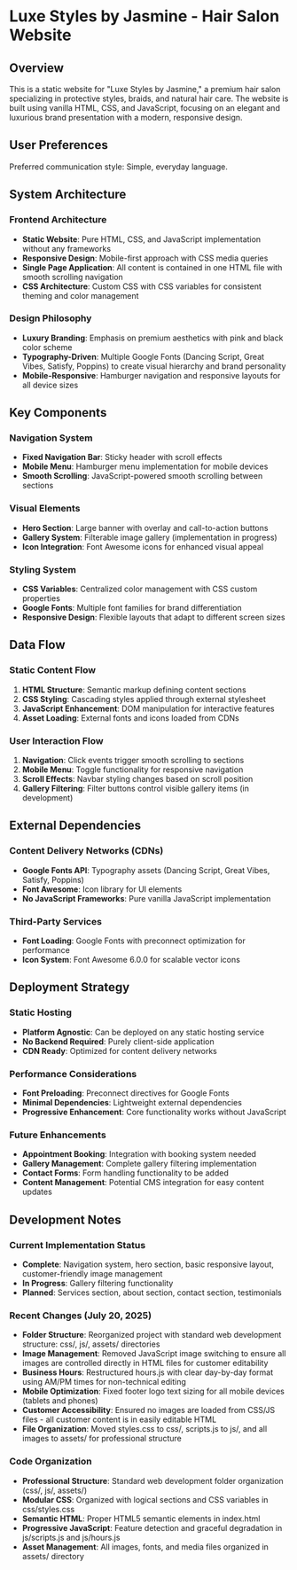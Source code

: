 # Luxe Styles by Jasmine - Hair Salon Website

## Overview

This is a static website for "Luxe Styles by Jasmine," a premium hair salon specializing in protective styles, braids, and natural hair care. The website is built using vanilla HTML, CSS, and JavaScript, focusing on an elegant and luxurious brand presentation with a modern, responsive design.

## User Preferences

Preferred communication style: Simple, everyday language.

## System Architecture

### Frontend Architecture
- **Static Website**: Pure HTML, CSS, and JavaScript implementation without any frameworks
- **Responsive Design**: Mobile-first approach with CSS media queries
- **Single Page Application**: All content is contained in one HTML file with smooth scrolling navigation
- **CSS Architecture**: Custom CSS with CSS variables for consistent theming and color management

### Design Philosophy
- **Luxury Branding**: Emphasis on premium aesthetics with pink and black color scheme
- **Typography-Driven**: Multiple Google Fonts (Dancing Script, Great Vibes, Satisfy, Poppins) to create visual hierarchy and brand personality
- **Mobile-Responsive**: Hamburger navigation and responsive layouts for all device sizes

## Key Components

### Navigation System
- **Fixed Navigation Bar**: Sticky header with scroll effects
- **Mobile Menu**: Hamburger menu implementation for mobile devices
- **Smooth Scrolling**: JavaScript-powered smooth scrolling between sections

### Visual Elements
- **Hero Section**: Large banner with overlay and call-to-action buttons
- **Gallery System**: Filterable image gallery (implementation in progress)
- **Icon Integration**: Font Awesome icons for enhanced visual appeal

### Styling System
- **CSS Variables**: Centralized color management with CSS custom properties
- **Google Fonts**: Multiple font families for brand differentiation
- **Responsive Design**: Flexible layouts that adapt to different screen sizes

## Data Flow

### Static Content Flow
1. **HTML Structure**: Semantic markup defining content sections
2. **CSS Styling**: Cascading styles applied through external stylesheet
3. **JavaScript Enhancement**: DOM manipulation for interactive features
4. **Asset Loading**: External fonts and icons loaded from CDNs

### User Interaction Flow
1. **Navigation**: Click events trigger smooth scrolling to sections
2. **Mobile Menu**: Toggle functionality for responsive navigation
3. **Scroll Effects**: Navbar styling changes based on scroll position
4. **Gallery Filtering**: Filter buttons control visible gallery items (in development)

## External Dependencies

### Content Delivery Networks (CDNs)
- **Google Fonts API**: Typography assets (Dancing Script, Great Vibes, Satisfy, Poppins)
- **Font Awesome**: Icon library for UI elements
- **No JavaScript Frameworks**: Pure vanilla JavaScript implementation

### Third-Party Services
- **Font Loading**: Google Fonts with preconnect optimization for performance
- **Icon System**: Font Awesome 6.0.0 for scalable vector icons

## Deployment Strategy

### Static Hosting
- **Platform Agnostic**: Can be deployed on any static hosting service
- **No Backend Required**: Purely client-side application
- **CDN Ready**: Optimized for content delivery networks

### Performance Considerations
- **Font Preloading**: Preconnect directives for Google Fonts
- **Minimal Dependencies**: Lightweight external dependencies
- **Progressive Enhancement**: Core functionality works without JavaScript

### Future Enhancements
- **Appointment Booking**: Integration with booking system needed
- **Gallery Management**: Complete gallery filtering implementation
- **Contact Forms**: Form handling functionality to be added
- **Content Management**: Potential CMS integration for easy content updates

## Development Notes

### Current Implementation Status
- **Complete**: Navigation system, hero section, basic responsive layout, customer-friendly image management
- **In Progress**: Gallery filtering functionality  
- **Planned**: Services section, about section, contact section, testimonials

### Recent Changes (July 20, 2025)
- **Folder Structure**: Reorganized project with standard web development structure: css/, js/, assets/ directories
- **Image Management**: Removed JavaScript image switching to ensure all images are controlled directly in HTML files for customer editability
- **Business Hours**: Restructured hours.js with clear day-by-day format using AM/PM times for non-technical editing
- **Mobile Optimization**: Fixed footer logo text sizing for all mobile devices (tablets and phones)
- **Customer Accessibility**: Ensured no images are loaded from CSS/JS files - all customer content is in easily editable HTML
- **File Organization**: Moved styles.css to css/, scripts.js to js/, and all images to assets/ for professional structure

### Code Organization
- **Professional Structure**: Standard web development folder organization (css/, js/, assets/)
- **Modular CSS**: Organized with logical sections and CSS variables in css/styles.css
- **Semantic HTML**: Proper HTML5 semantic elements in index.html
- **Progressive JavaScript**: Feature detection and graceful degradation in js/scripts.js and js/hours.js
- **Asset Management**: All images, fonts, and media files organized in assets/ directory